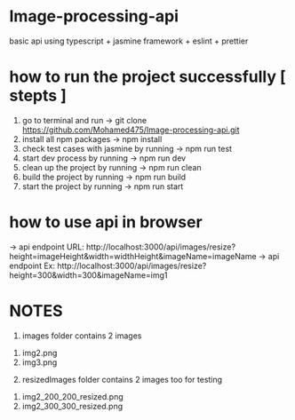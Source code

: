 # Image-processing-api
basic api using typescript + jasmine framework + eslint + prettier 

# how to run the project successfully [ stepts ]
1) go to terminal and run -> git clone https://github.com/Mohamed475/Image-processing-api.git
2) install all npm packages -> npm install
3) check test cases with jasmine by running -> npm run test
4) start dev process by running -> npm run dev
5) clean up the project by running -> npm run clean
6) build the project by running -> npm run build
7) start the project by running -> npm run start

# how to use api in browser
-> api endpoint URL: http://localhost:3000/api/images/resize?height=imageHeight&width=widthHeight&imageName=imageName
-> api endpoint Ex: http://localhost:3000/api/images/resize?height=300&width=300&imageName=img1

# NOTES
1) images folder contains 2 images  
  1. img2.png
  2. img3.png
2) resizedImages folder contains 2 images too for testing
  1. img2_200_200_resized.png
  2. img2_300_300_resized.png
  
  
